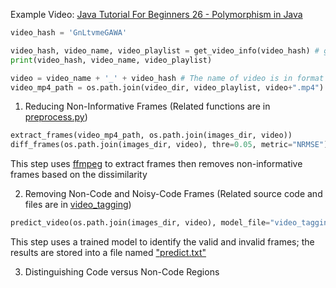 
Example Video: [Java Tutorial For Beginners 26 - Polymorphism in Java](https://www.youtube.com/watch?v=GnLtvmeGAWA)

```python
video_hash = 'GnLtvmeGAWA'

video_hash, video_name, video_playlist = get_video_info(video_hash) # get video name, its playlist's hash by video hash
print(video_hash, video_name, video_playlist)

video = video_name + '_' + video_hash # The name of video is in format of its title + hash 
video_mp4_path = os.path.join(video_dir, video_playlist, video+".mp4") # the path of raw video
```

1. Reducing Non-Informative Frames (Related functions are in [preprocess.py](preprocess.py))

```python
extract_frames(video_mp4_path, os.path.join(images_dir, video))
diff_frames(os.path.join(images_dir, video), thre=0.05, metric="NRMSE")
```

This step uses [ffmpeg](https://ffmpeg.org/) to extract frames then removes non-informative frames based on the dissimilarity

2. Removing Non-Code and Noisy-Code Frames (Related source code and files are in [video_tagging](video_tagging))

```python
predict_video(os.path.join(images_dir, video), model_file="video_tagging/weights.h5")
```

This step uses a trained model to identify the valid and invalid frames; the results are stored into a file named ["predict.txt"](../Images/Java%20Tutorial%20For%20Beginners%2026%20-%20Polymorphism%20in%20Java_GnLtvmeGAWA/predict.txt)

3. Distinguishing Code versus Non-Code Regions